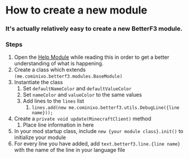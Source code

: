# How to create a new module
### It's actually relatively easy to create a new BetterF3 module.

### Steps
1. Open the [Help Module](../../common/src/main/java/me/cominixo/betterf3/modules/HelpModule.java) while reading
   this in order to get a better understanding of what is happening.
2. Create a class which extends `(me.cominixo.betterf3.modules.BaseModule)`
3. Instantiate the class
    1. Set `defaultNameColor` and `defaultValueColor`
    2. Set `nameColor` and `valueColor` to the same values
    3. Add lines to the `lines` list
        1. `lines.add(new me.cominixo.betterf3.utils.DebugLine({line name}));`
4. Create a `private void update(MinecraftClient)` method
    1. Place line information in here
5. In your mod startup class, include `new {your module class}.init()` to initialize your module
6. For every line you have added, add `text.betterf3.line.{line name}` with the name of the line in your language file